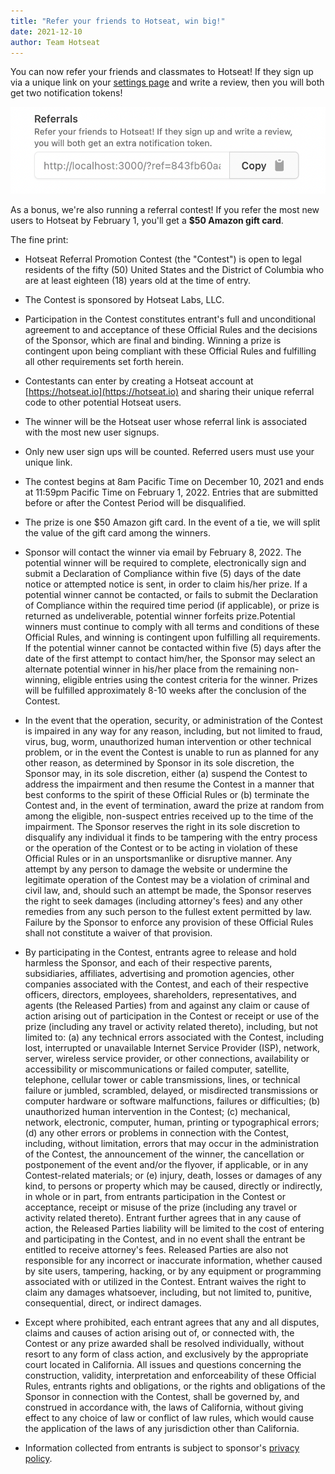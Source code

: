 ```yaml
---
title: "Refer your friends to Hotseat, win big!"
date: 2021-12-10
author: Team Hotseat
---
```


You can now refer your friends and classmates to Hotseat! If they sign up via a unique link on your [settings page](https://hotseat.io/settings) and write a review, then you will both get two notification tokens!

![Referral link](./referral-link.png)

As a bonus, we're also running a referral contest! If you refer the most new users to Hotseat by February 1, you'll get a **$50 Amazon gift card**.

The fine print:

- Hotseat Referral Promotion Contest (the "Contest") is open to legal residents of the fifty (50) United States and the District of Columbia who are at least eighteen (18) years old at the time of entry.
- The Contest is sponsored by Hotseat Labs, LLC.
- Participation in the Contest constitutes entrant's full and unconditional agreement to and acceptance of these Official Rules and the decisions of the Sponsor, which are final and binding. Winning a prize is contingent upon being compliant with these Official Rules and fulfilling all other requirements set forth herein.

- Contestants can enter by creating a Hotseat account at [https://hotseat.io](https://hotseat.io) and sharing their unique referral code to other potential Hotseat users.
- The winner will be the Hotseat user whose referral link is associated with the most new user signups.
- Only new user sign ups will be counted. Referred users must use your unique link.
- The contest begins at 8am Pacific Time on December 10, 2021 and ends at 11:59pm Pacific Time on February 1, 2022. Entries that are submitted before or after the Contest Period will be disqualified.
- The prize is one $50 Amazon gift card. In the event of a tie, we will split the value of the gift card among the winners.
- Sponsor will contact the winner via email by February 8, 2022. The potential winner will be required to complete, electronically sign and submit a Declaration of Compliance within five (5) days of the date notice or attempted notice is sent, in order to claim his/her prize. If a potential winner cannot be contacted, or fails to submit the Declaration of Compliance within the required time period (if applicable), or prize is returned as undeliverable, potential winner forfeits prize.Potential winners must continue to comply with all terms and conditions of these Official Rules, and winning is contingent upon fulfilling all requirements. If the potential winner cannot be contacted within five (5) days after the date of the first attempt to contact him/her, the Sponsor may select an alternate potential winner in his/her place from the remaining non-winning, eligible entries using the contest criteria for the winner. Prizes will be fulfilled approximately 8-10 weeks after the conclusion of the Contest.
- In the event that the operation, security, or administration of the Contest is impaired in any way for any reason, including, but not limited to fraud, virus, bug, worm, unauthorized human intervention or other technical problem, or in the event the Contest is unable to run as planned for any other reason, as determined by Sponsor in its sole discretion, the Sponsor may, in its sole discretion, either (a) suspend the Contest to address the impairment and then resume the Contest in a manner that best conforms to the spirit of these Official Rules or (b) terminate the Contest and, in the event of termination, award the prize at random from among the eligible, non-suspect entries received up to the time of the impairment. The Sponsor reserves the right in its sole discretion to disqualify any individual it finds to be tampering with the entry process or the operation of the Contest or to be acting in violation of these Official Rules or in an unsportsmanlike or disruptive manner. Any attempt by any person to damage the website or undermine the legitimate operation of the Contest may be a violation of criminal and civil law, and, should such an attempt be made, the Sponsor reserves the right to seek damages (including attorney's fees) and any other remedies from any such person to the fullest extent permitted by law. Failure by the Sponsor to enforce any provision of these Official Rules shall not constitute a waiver of that provision.

- By participating in the Contest, entrants agree to release and hold harmless the Sponsor, and each of their respective parents, subsidiaries, affiliates, advertising and promotion agencies, other companies associated with the Contest, and each of their respective officers, directors, employees, shareholders, representatives, and agents (the Released Parties) from and against any claim or cause of action arising out of participation in the Contest or receipt or use of the prize (including any travel or activity related thereto), including, but not limited to: (a) any technical errors associated with the Contest, including lost, interrupted or unavailable Internet Service Provider (ISP), network, server, wireless service provider, or other connections, availability or accessibility or miscommunications or failed computer, satellite, telephone, cellular tower or cable transmissions, lines, or technical failure or jumbled, scrambled, delayed, or misdirected transmissions or computer hardware or software malfunctions, failures or difficulties; (b) unauthorized human intervention in the Contest; (c) mechanical, network, electronic, computer, human, printing or typographical errors; (d) any other errors or problems in connection with the Contest, including, without limitation, errors that may occur in the administration of the Contest, the announcement of the winner, the cancellation or postponement of the event and/or the flyover, if applicable, or in any Contest-related materials; or (e) injury, death, losses or damages of any kind, to persons or property which may be caused, directly or indirectly, in whole or in part, from entrants participation in the Contest or acceptance, receipt or misuse of the prize (including any travel or activity related thereto). Entrant further agrees that in any cause of action, the Released Parties liability will be limited to the cost of entering and participating in the Contest, and in no event shall the entrant be entitled to receive attorney's fees. Released Parties are also not responsible for any incorrect or inaccurate information, whether caused by site users, tampering, hacking, or by any equipment or programming associated with or utilized in the Contest. Entrant waives the right to claim any damages whatsoever, including, but not limited to, punitive, consequential, direct, or indirect damages.
- Except where prohibited, each entrant agrees that any and all disputes, claims and causes of action arising out of, or connected with, the Contest or any prize awarded shall be resolved individually, without resort to any form of class action, and exclusively by the appropriate court located in California. All issues and questions concerning the construction, validity, interpretation and enforceability of these Official Rules, entrants rights and obligations, or the rights and obligations of the Sponsor in connection with the Contest, shall be governed by, and construed in accordance with, the laws of California, without giving effect to any choice of law or conflict of law rules, which would cause the application of the laws of any jurisdiction other than California.
- Information collected from entrants is subject to sponsor's [privacy policy](https://hotseat.io/privacy).
